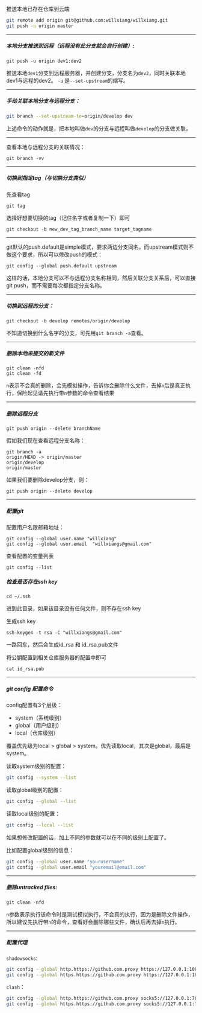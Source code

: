 

 推送本地已存在仓库到云端

```bash
git remote add origin git@github.com:willxiang/willxiang.git
git push -u origin master
```



---



##### 本地分支推送到远程（远程没有此分支就会自行创建）:

```
git push -u origin dev1:dev2
```

推送本地`dev1`分支到远程服务器，并创建分支，分支名为`dev2`，同时关联本地dev1与远程的dev2。
`-u` 是`--set-upstream`的缩写。

---

##### 手动关联本地分支与远程分支：

```bash
git branch --set-upstream-to=origin/develop dev
```
上述命令的动作就是，把本地叫做`dev`的分支与远程叫做`develop`的分支做关联。

---

查看本地与远程分支的关联情况：
```
git branch -vv
```

---
##### 切换到指定tag（与切换分支类似）

先查看tag
```
git tag
```
选择好想要切换的tag（记住名字或者复制一下）即可


```
git checkout -b new_dev_tag_branch_name target_tagname
```

---

git默认的push.default是simple模式，要求两边分支同名，而upstream模式则不做这个要求，所以可以修改push的模式：
```
git config --global push.default upstream
```
这样的话，本地分支可以不与远程分支名称相同，然后关联分支关系后，可以直接git push，而不需要每次都指定分支名称。

---

##### 切换到远程的分支：

```
git checkout -b develop remotes/origin/develop
```
不知道切换到什么名字的分支，可先用`git branch -a`查看。

---

##### 删除本地未提交的新文件
```
git clean -nfd
git clean -fd
```
`n`表示不会真的删除，会先模拟操作，告诉你会删除什么文件，去掉`n`后是真正执行，保险起见请先执行带`n`参数的命令查看结果

---

##### 删除远程分支

```
git push origin --delete branchName
```
假如我们现在查看远程分支名称：
```
git branch -a
origin/HEAD -> origin/master
origin/develop
origin/master
```

如果我们要删除develop分支，则：

```
git push origin --delete develop
```

---
##### 配置git

配置用户名跟邮箱地址：
```
git config --global user.name "willxiang"
git config --global user.email  "willxiangs@gmail.com"
```

查看配置的变量列表
```
git config --list
```

##### 检查是否存在ssh key

```
cd ~/.ssh
```
进到此目录，如果该目录没有任何文件，则不存在ssh key

生成ssh key
```
ssh-keygen -t rsa -C "willxiangs@gmail.com"
```
一路回车，然后会生成id_rsa 和 id_rsa.pub文件

将公钥配置到相关仓库服务器的配置中即可
```
cat id_rsa.pub
```

---
##### git config 配置命令

config配置有3个层级：

- system（系统级别）
- global（用户级别）
- local（仓库级别）

覆盖优先级为local > global > system。优先读取local，其次是global，最后是system。

读取system级别的配置：

```bash
git config --system --list
```

读取global级别的配置：

```bash
git config --global --list
```

读取local级别的配置：

```bash
git config --local --list
```

如果想修改配置的话，加上不同的参数就可以在不同的级别上配置了。

比如配置global级别的信息：

```bash
git config --global user.name "yourusername"
git config --global user.email "youremail@email.com"
```



---
##### 删除untracked files:
```
git clean -nfd
```
`n`参数表示执行该命令时是测试模拟执行，不会真的执行，因为是删除文件操作，所以建议先执行带`n`的命令，查看好会删除哪些文件，确认后再去掉`n`执行。

---

##### 配置代理

`shadowsocks`:

```bash
git config --global http.https://github.com.proxy https://127.0.0.1:1080
git config --global https.https://github.com.proxy https://127.0.0.1:1080
```

`clash`：

```bash
git config --global http.https://github.com.proxy socks5://127.0.0.1:7891
git config --global https.https://github.com.proxy socks5://127.0.0.1:7891
```


